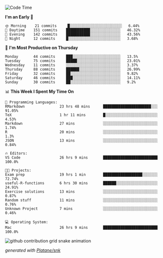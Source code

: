 <!--START_SECTION:waka-->
![Code Time](http://img.shields.io/badge/Code%20Time-174%20hrs%2042%20mins-blue)

**I'm an Early 🐤** 

```text
🌞 Morning    21 commits     █░░░░░░░░░░░░░░░░░░░░░░░░   6.44% 
🌆 Daytime    151 commits    ███████████░░░░░░░░░░░░░░   46.32% 
🌃 Evening    142 commits    ███████████░░░░░░░░░░░░░░   43.56% 
🌙 Night      12 commits     █░░░░░░░░░░░░░░░░░░░░░░░░   3.68%

```
📅 **I'm Most Productive on Thursday** 

```text
Monday       44 commits     ███░░░░░░░░░░░░░░░░░░░░░░   13.5% 
Tuesday      75 commits     █████░░░░░░░░░░░░░░░░░░░░   23.01% 
Wednesday    11 commits     ░░░░░░░░░░░░░░░░░░░░░░░░░   3.37% 
Thursday     88 commits     ██████░░░░░░░░░░░░░░░░░░░   26.99% 
Friday       32 commits     ██░░░░░░░░░░░░░░░░░░░░░░░   9.82% 
Saturday     46 commits     ███░░░░░░░░░░░░░░░░░░░░░░   14.11% 
Sunday       30 commits     ██░░░░░░░░░░░░░░░░░░░░░░░   9.2%

```


📊 **This Week I Spent My Time On** 

```text
💬 Programming Languages: 
RMarkdown                23 hrs 48 mins      ██████████████████████░░░   91.05% 
TeX                      1 hr 11 mins        █░░░░░░░░░░░░░░░░░░░░░░░░   4.53% 
Markdown                 27 mins             ░░░░░░░░░░░░░░░░░░░░░░░░░   1.74% 
R                        20 mins             ░░░░░░░░░░░░░░░░░░░░░░░░░   1.3% 
JSON                     13 mins             ░░░░░░░░░░░░░░░░░░░░░░░░░   0.84%

🔥 Editors: 
VS Code                  26 hrs 9 mins       █████████████████████████   100.0%

🐱‍💻 Projects: 
Exam prep                19 hrs 1 min        ██████████████████░░░░░░░   72.74% 
useful-R-functions       6 hrs 30 mins       ██████░░░░░░░░░░░░░░░░░░░   24.91% 
Exercise solutions       13 mins             ░░░░░░░░░░░░░░░░░░░░░░░░░   0.87% 
Random stuff             11 mins             ░░░░░░░░░░░░░░░░░░░░░░░░░   0.76% 
Unknown Project          7 mins              ░░░░░░░░░░░░░░░░░░░░░░░░░   0.46%

💻 Operating System: 
Mac                      26 hrs 9 mins       █████████████████████████   100.0%

```


<!--END_SECTION:waka-->


<!--Snake Game-->
![github contribution grid snake animation](https://raw.githubusercontent.com/viggo-gascou/viggo-gascou/output/github-contribution-grid-snake.svg)

_generated with [Platane/snk](https://github.com/Platane/snk)_
<!--Snake Game-->

